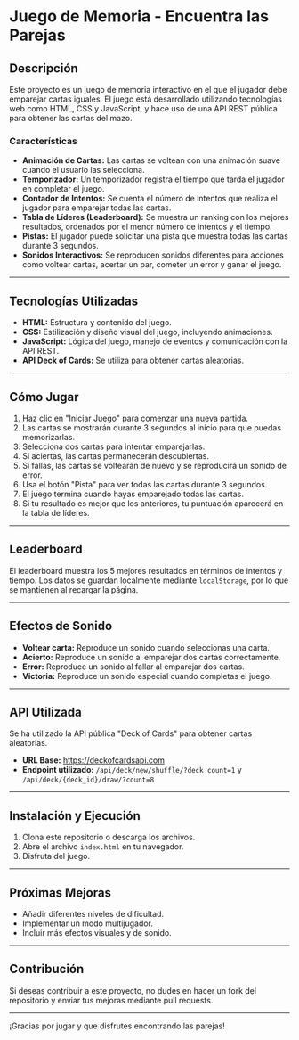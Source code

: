 # Juego de Memoria - Encuentra las Parejas

## Descripción

Este proyecto es un juego de memoria interactivo en el que el jugador debe emparejar cartas iguales. El juego está desarrollado utilizando tecnologías web como HTML, CSS y JavaScript, y hace uso de una API REST pública para obtener las cartas del mazo.

### Características

- **Animación de Cartas:** Las cartas se voltean con una animación suave cuando el usuario las selecciona.
- **Temporizador:** Un temporizador registra el tiempo que tarda el jugador en completar el juego.
- **Contador de Intentos:** Se cuenta el número de intentos que realiza el jugador para emparejar todas las cartas.
- **Tabla de Líderes (Leaderboard):** Se muestra un ranking con los mejores resultados, ordenados por el menor número de intentos y el tiempo.
- **Pistas:** El jugador puede solicitar una pista que muestra todas las cartas durante 3 segundos.
- **Sonidos Interactivos:** Se reproducen sonidos diferentes para acciones como voltear cartas, acertar un par, cometer un error y ganar el juego.

---

## Tecnologías Utilizadas

- **HTML:** Estructura y contenido del juego.
- **CSS:** Estilización y diseño visual del juego, incluyendo animaciones.
- **JavaScript:** Lógica del juego, manejo de eventos y comunicación con la API REST.
- **API Deck of Cards:** Se utiliza para obtener cartas aleatorias.

---

## Cómo Jugar

1. Haz clic en "Iniciar Juego" para comenzar una nueva partida.
2. Las cartas se mostrarán durante 3 segundos al inicio para que puedas memorizarlas.
3. Selecciona dos cartas para intentar emparejarlas.
4. Si aciertas, las cartas permanecerán descubiertas.
5. Si fallas, las cartas se voltearán de nuevo y se reproducirá un sonido de error.
6. Usa el botón "Pista" para ver todas las cartas durante 3 segundos.
7. El juego termina cuando hayas emparejado todas las cartas.
8. Si tu resultado es mejor que los anteriores, tu puntuación aparecerá en la tabla de líderes.

---

## Leaderboard

El leaderboard muestra los 5 mejores resultados en términos de intentos y tiempo. Los datos se guardan localmente mediante `localStorage`, por lo que se mantienen al recargar la página.

---

## Efectos de Sonido

- **Voltear carta:** Reproduce un sonido cuando seleccionas una carta.
- **Acierto:** Reproduce un sonido al emparejar dos cartas correctamente.
- **Error:** Reproduce un sonido al fallar al emparejar dos cartas.
- **Victoria:** Reproduce un sonido especial cuando completas el juego.

---

## API Utilizada

Se ha utilizado la API pública "Deck of Cards" para obtener cartas aleatorias.

- **URL Base:** https://deckofcardsapi.com
- **Endpoint utilizado:** `/api/deck/new/shuffle/?deck_count=1` y `/api/deck/{deck_id}/draw/?count=8`

---

## Instalación y Ejecución

1. Clona este repositorio o descarga los archivos.
2. Abre el archivo `index.html` en tu navegador.
3. Disfruta del juego.

---

## Próximas Mejoras

- Añadir diferentes niveles de dificultad.
- Implementar un modo multijugador.
- Incluir más efectos visuales y de sonido.

---

## Contribución

Si deseas contribuir a este proyecto, no dudes en hacer un fork del repositorio y enviar tus mejoras mediante pull requests.

---

¡Gracias por jugar y que disfrutes encontrando las parejas!